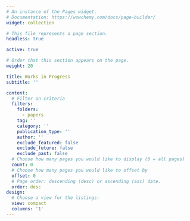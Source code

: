 ```yaml
---
# An instance of the Pages widget.
# Documentation: https://wowchemy.com/docs/page-builder/
widget: collection

# This file represents a page section.
headless: true

active: true

# Order that this section appears on the page.
weight: 20

title: Works in Progress
subtitle: ''

content:
  # Filter on criteria
  filters:
    folders:
      - papers
    tag: ''
    category: ''
    publication_type: ''
    author: ''
    exclude_featured: false
    exclude_future: false
    exclude_past: false
  # Choose how many pages you would like to display (0 = all pages)
  count: 0
  # Choose how many pages you would like to offset by
  offset: 0
  # Page order: descending (desc) or ascending (asc) date.
  order: desc
design:
  # Choose a view for the listings:
  view: compact
  columns: '1'
---
```

